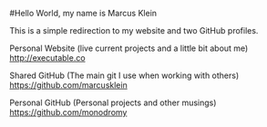 #Hello World, my name is Marcus Klein

This is a simple redirection to my website and two GitHub profiles.

Personal Website (live current projects and a little bit about me)
http://executable.co

Shared GitHub (The main git I use when working with others)
https://github.com/marcusklein

Personal GitHub (Personal projects and other musings)
https://github.com/monodromy
